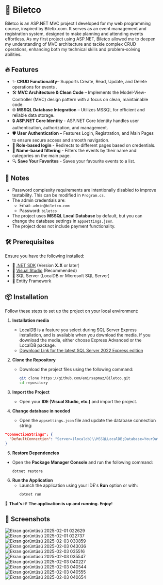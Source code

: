 # 🚀 Biletco
Biletco is an ASP.NET MVC project I developed for my web programming course, inspired by Biletix.com. It serves as an event management and registration system, designed to make planning and attending events effortless. As my first project using ASP.NET, Biletco allowed me to deepen my understanding of MVC architecture and tackle complex CRUD operations, enhancing both my technical skills and problem-solving abilities.

## 🔥 Features
- ✨ **CRUD Functionality**– Supports Create, Read, Update, and Delete operations for events .
- 🛠️ **MVC Architecture & Clean Code** – Implements the Model-View-Controller (MVC) design pattern with a focus on clean, maintainable code.
- 🌐 **MSSQL Database Integration** – Utilizes MSSQL for efficient and reliable data storage.
- 🔒 **ASP.NET Core Identity** - ASP.NET Core Identity handles user authentication, authorization, and management.
- 🛡️ **User Authentication** – Features Login, Registration, and Main Pages to ensure secure access and smooth navigation.
- 👻 **Role-based login** - Redirects to different pages based on credentials.
- 📢 **Name-based filtering** - Filters the events by their name and categories on the main page.
- 🔍 **Save Your Favorites** - Saves your favourite events to a list.

## 🚧 **Notes**
- Password complexity requirements are intentionally disabled to improve testability. This can be modified in `Program.cs`.
- The admin credentials are:  
  - Email: `admin@biletco.com`  
  - Password: `biletco`
- The project uses **MSSQL Local Database** by default, but you can change the database settings in `appsettings.json`.
- The project does not include payment functionality.

## 🛠️ Prerequisites  
Ensure you have the following installed:  
- 🔹 [.NET SDK](https://dotnet.microsoft.com/en-us/download) (Version **X.X** or later)  
- 🔹 [Visual Studio](https://visualstudio.microsoft.com/) (Recommended)  
- 🔹 SQL Server (LocalDB or Microsoft SQL Server)  
- 🔹 Entity Framework

## 📦 **Installation**  
Follow these steps to set up the project on your local environment:  

1. **Installation media**  
   - LocalDB is a feature you select during SQL Server Express installation, and is available when you download the media. If you download the media, either choose Express Advanced or the LocalDB package.
   - [Download Link for the latest SQL Server 2022 Express edition](https://go.microsoft.com/fwlink/?linkid=2215160)
     
2. **Clone the Repository**  
   - Download the project files using the following command:  
     ```bash
     git clone https://github.com/emirsapmaz/Biletco.git
     cd repository
     ```
     
3. **Import the Project**  
   - Open your **IDE (Visual Studio, etc.)** and import the project.  

4. **Change database in needed**
   - Open the `appsettings.json` file and update the database connection string:  
  ```json
  "ConnectionStrings": {
    "DefaultConnection": "Server=(localdb)\\MSSQLLocalDB;Database=YourDatabase;Trusted_Connection=True;"
  }
  ```

5. **Restore Dependencies**
  - Open the **Package Manager Console** and run the following command:  
    ```sh
    dotnet restore
    ```
    
6. **Run the Application**  
   - Launch the application using your IDE's **Run** option or with:  
     ```bash
     dotnet run
     ```
     
🎉 **That's it! The application is up and running. Enjoy!**  

## 📸 Screenshots

![Ekran görüntüsü 2025-02-01 022629](https://github.com/user-attachments/assets/ffe6f748-1399-49fb-8cec-a93770946b9b)
![Ekran görüntüsü 2025-02-01 022737](https://github.com/user-attachments/assets/f1ae7dec-a7c8-4c6e-9cf3-8f5de5965f9e)
![Ekran görüntüsü 2025-02-03 030859](https://github.com/user-attachments/assets/337874ce-945d-48a4-a36f-d54e5a576ff7)
![Ekran görüntüsü 2025-02-03 043036](https://github.com/user-attachments/assets/676d6e22-a336-4058-b592-98b00aa21a1b)
![Ekran görüntüsü 2025-02-03 035516](https://github.com/user-attachments/assets/6748cd1e-3c0c-485b-aa9a-9e9229ec1a5d)
![Ekran görüntüsü 2025-02-03 035547](https://github.com/user-attachments/assets/500664bc-77b3-4baf-8372-66cee990a77d)
![Ekran görüntüsü 2025-02-03 040227](https://github.com/user-attachments/assets/888f42a6-056c-4218-83cc-cd1f26b3df1f)
![Ekran görüntüsü 2025-02-03 040544](https://github.com/user-attachments/assets/b63cf710-ffb0-4bf0-8f3c-fa5395be106e)
![Ekran görüntüsü 2025-02-03 040555](https://github.com/user-attachments/assets/53047760-4063-4cab-8aa7-00ae02404f98)
![Ekran görüntüsü 2025-02-03 040654](https://github.com/user-attachments/assets/484aaef3-1719-4c71-b13d-683d6395ef38)
